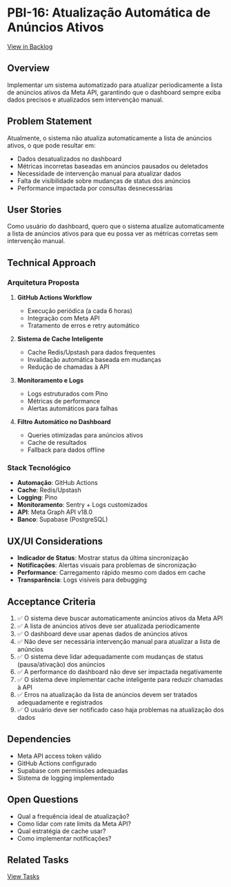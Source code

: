 # PBI-16: Atualização Automática de Anúncios Ativos

[View in Backlog](../backlog.md#user-content-16)

## Overview

Implementar um sistema automatizado para atualizar periodicamente a lista de anúncios ativos da Meta API, garantindo que o dashboard sempre exiba dados precisos e atualizados sem intervenção manual.

## Problem Statement

Atualmente, o sistema não atualiza automaticamente a lista de anúncios ativos, o que pode resultar em:
- Dados desatualizados no dashboard
- Métricas incorretas baseadas em anúncios pausados ou deletados
- Necessidade de intervenção manual para atualizar dados
- Falta de visibilidade sobre mudanças de status dos anúncios
- Performance impactada por consultas desnecessárias

## User Stories

Como usuário do dashboard, quero que o sistema atualize automaticamente a lista de anúncios ativos para que eu possa ver as métricas corretas sem intervenção manual.

## Technical Approach

### Arquitetura Proposta

1. **GitHub Actions Workflow**
   - Execução periódica (a cada 6 horas)
   - Integração com Meta API
   - Tratamento de erros e retry automático

2. **Sistema de Cache Inteligente**
   - Cache Redis/Upstash para dados frequentes
   - Invalidação automática baseada em mudanças
   - Redução de chamadas à API

3. **Monitoramento e Logs**
   - Logs estruturados com Pino
   - Métricas de performance
   - Alertas automáticos para falhas

4. **Filtro Automático no Dashboard**
   - Queries otimizadas para anúncios ativos
   - Cache de resultados
   - Fallback para dados offline

### Stack Tecnológico

- **Automação**: GitHub Actions
- **Cache**: Redis/Upstash
- **Logging**: Pino
- **Monitoramento**: Sentry + Logs customizados
- **API**: Meta Graph API v18.0
- **Banco**: Supabase (PostgreSQL)

## UX/UI Considerations

- **Indicador de Status**: Mostrar status da última sincronização
- **Notificações**: Alertas visuais para problemas de sincronização
- **Performance**: Carregamento rápido mesmo com dados em cache
- **Transparência**: Logs visíveis para debugging

## Acceptance Criteria

1. ✅ O sistema deve buscar automaticamente anúncios ativos da Meta API
2. ✅ A lista de anúncios ativos deve ser atualizada periodicamente
3. ✅ O dashboard deve usar apenas dados de anúncios ativos
4. ✅ Não deve ser necessária intervenção manual para atualizar a lista de anúncios
5. ✅ O sistema deve lidar adequadamente com mudanças de status (pausa/ativação) dos anúncios
6. ✅ A performance do dashboard não deve ser impactada negativamente
7. ✅ O sistema deve implementar cache inteligente para reduzir chamadas à API
8. ✅ Erros na atualização da lista de anúncios devem ser tratados adequadamente e registrados
9. ✅ O usuário deve ser notificado caso haja problemas na atualização dos dados

## Dependencies

- Meta API access token válido
- GitHub Actions configurado
- Supabase com permissões adequadas
- Sistema de logging implementado

## Open Questions

- Qual a frequência ideal de atualização?
- Como lidar com rate limits da Meta API?
- Qual estratégia de cache usar?
- Como implementar notificações?

## Related Tasks

[View Tasks](./tasks.md) 